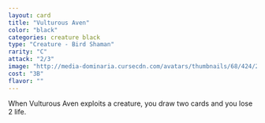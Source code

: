 ```yaml
---
layout: card
title: "Vulturous Aven"
color: "black"
categories: creature black
type: "Creature - Bird Shaman"
rarity: "C"
attack: "2/3"
image: "http://media-dominaria.cursecdn.com/avatars/thumbnails/68/424/200/283/635618487579139652.png"
cost: "3B"
flavor: ""
---
```


When Vulturous Aven exploits a creature, you draw two cards and you lose 2 life.
